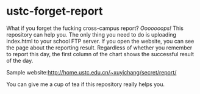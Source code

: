 # ustc-forget-report
What if you forget the fucking cross-campus report? *Ooooooops!* This repository can help you. The only thing you need to do is uploading index.html to your school FTP server. If you open the website, you can see the page about the reporting result. Regardless of whether you remember to report this day, the first column of the chart shows the successful result of the day.

Sample website:http://home.ustc.edu.cn/~xuyichang/secret/report/

You can give me a cup of tea if this repository really helps you.
